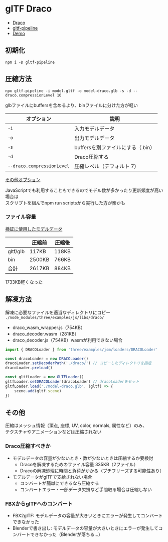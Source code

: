 # glTF Draco

- [Draco](https://github.com/google/draco)
- [gltf-pipeline](https://github.com/CesiumGS/gltf-pipeline)
- [Demo](https://ohagip.github.io/study-threejs/gltf-draco/)

## 初期化
```shell
npm i -D gltf-pipeline
```

## 圧縮方法
```shell
npx gltf-pipeline -i model.gltf -o model-draco.glb -s -d --draco.compressionLevel 10
```
glbファイルにbuffersを含めるより、binファイルに分けた方が軽い

|オプション|説明|
|----------|----|
|`-i`|入力モデルデータ|
|`-o`|出力モデルデータ|
|`-s`|buffersを別ファイルにする（.bin）|
|`-d`|Draco圧縮する|
|`--draco.compressionLevel`|圧縮レベル（デフォルト 7）|
[その他オプション](https://github.com/CesiumGS/gltf-pipeline#command-line-flags)

JavaScriptでも利用することもできるのでモデル数が多かったり更新頻度が高い場合は  
スクリプトを組んでnpm run scriptsから実行した方が楽かも  

### ファイル容量
[検証に使用したモデルデータ](https://sketchfab.com/3d-models/adam-head-a7d347b738c041579a8790f539fe0d8f)


| |圧縮前|圧縮後|
|---|------|------|
|gltf/glb|117KB|118KB|
|bin|2500KB|766KB|
|合計|2617KB|884KB|
1733KB軽くなった

## 解凍方法
解凍に必要なファイルを適当なディレクトリにコピー  
`./node_modules/three/examples/js/libs/draco/`
- draco_wasm_wrapper.js（754KB）
- draco_decoder.wasm（281KB）
- draco_decoder.js（754KB）wasmが利用できない場合

```js
import { DRACOLoader } from 'three/examples/jsm/loaders/DRACOLoader'

const dracoLoader = new DRACOLoader()
dracoLoader.setDecoderPath('./draco/') // コピーしたディレクトリを指定
dracoLoader.preload()

const gltfLoader = new GLTFLoader()
gltfLoader.setDRACOLoader(dracoLoader) // dracoLoaderをセット
gltfLoader.load('./model-draco.glb', (gltf) => {
    scene.add(gltf.scene)
})
```

## その他
圧縮はメッシュ情報（頂点, 座標, UV, color, normals, 属性など）のみ、  
テクスチャやアニメーションなどは圧縮されない

### Draco圧縮すべきか
- モデルデータの容量が少ないとき・数が少ないときは圧縮するか要検討
    - Dracoを解凍するためのファイル容量 335KB（2ファイル）
    - Dracoの解凍処理に時間と負荷がかかる（プチフリーズする可能性あり）
- モデルデータがglTFで支給されない場合
    - コンバートが簡単にできるなら圧縮する
    - コンバートエラー・一部データ欠損など手間取る場合は圧縮しない

### FBXからglTFへのコンバート
- FBX2glTF: モデルデータの容量が大きいときにエラーが発生してコンバートできなかった
- Blenderで書き出し: モデルデータの容量が大きいときにエラーが発生してコンバートできなかった（Blenderが落ちる...）
